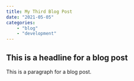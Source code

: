 ```yaml
---
title: My Third Blog Post
date: "2021-05-05"
categories:
    - "blog"
    - "development"
---
```


## This is a headline for a blog post

This is a paragraph for a blog post.